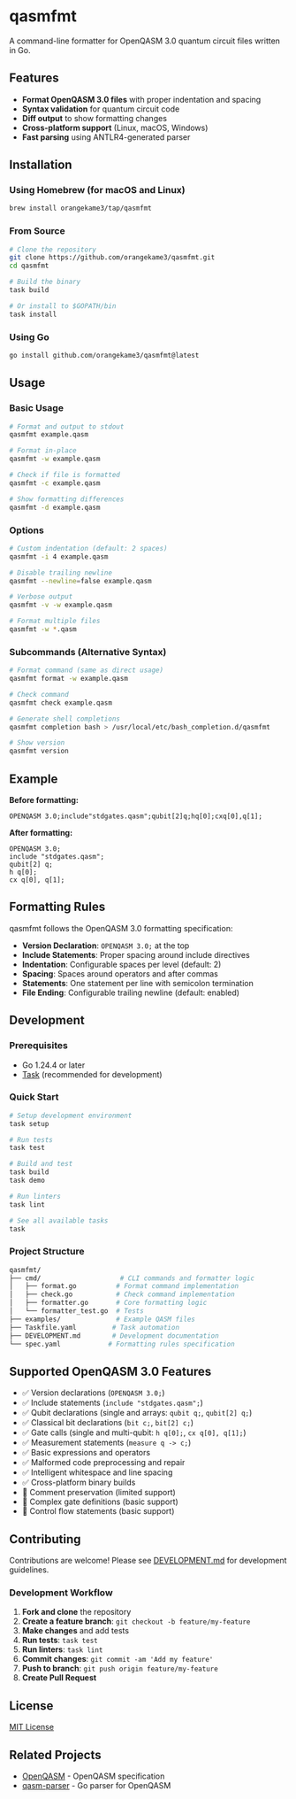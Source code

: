 # qasmfmt

A command-line formatter for OpenQASM 3.0 quantum circuit files written in Go.

## Features

- **Format OpenQASM 3.0 files** with proper indentation and spacing
- **Syntax validation** for quantum circuit code
- **Diff output** to show formatting changes
- **Cross-platform support** (Linux, macOS, Windows)
- **Fast parsing** using ANTLR4-generated parser

## Installation

### Using Homebrew (for macOS and Linux)

```bash
brew install orangekame3/tap/qasmfmt
```

### From Source

```bash
# Clone the repository
git clone https://github.com/orangekame3/qasmfmt.git
cd qasmfmt

# Build the binary
task build

# Or install to $GOPATH/bin
task install
```

### Using Go

```bash
go install github.com/orangekame3/qasmfmt@latest
```

## Usage

### Basic Usage

```bash
# Format and output to stdout
qasmfmt example.qasm

# Format in-place
qasmfmt -w example.qasm

# Check if file is formatted
qasmfmt -c example.qasm

# Show formatting differences
qasmfmt -d example.qasm
```

### Options

```bash
# Custom indentation (default: 2 spaces)
qasmfmt -i 4 example.qasm

# Disable trailing newline
qasmfmt --newline=false example.qasm

# Verbose output
qasmfmt -v -w example.qasm

# Format multiple files
qasmfmt -w *.qasm
```

### Subcommands (Alternative Syntax)

```bash
# Format command (same as direct usage)
qasmfmt format -w example.qasm

# Check command
qasmfmt check example.qasm

# Generate shell completions
qasmfmt completion bash > /usr/local/etc/bash_completion.d/qasmfmt

# Show version
qasmfmt version
```

## Example

**Before formatting:**

```qasm
OPENQASM 3.0;include"stdgates.qasm";qubit[2]q;hq[0];cxq[0],q[1];
```

**After formatting:**

```qasm
OPENQASM 3.0;
include "stdgates.qasm";
qubit[2] q;
h q[0];
cx q[0], q[1];
```

## Formatting Rules

qasmfmt follows the OpenQASM 3.0 formatting specification:

- **Version Declaration**: `OPENQASM 3.0;` at the top
- **Include Statements**: Proper spacing around include directives
- **Indentation**: Configurable spaces per level (default: 2)
- **Spacing**: Spaces around operators and after commas
- **Statements**: One statement per line with semicolon termination
- **File Ending**: Configurable trailing newline (default: enabled)

## Development

### Prerequisites

- Go 1.24.4 or later
- [Task](https://taskfile.dev/) (recommended for development)

### Quick Start

```bash
# Setup development environment
task setup

# Run tests
task test

# Build and test
task build
task demo

# Run linters
task lint

# See all available tasks
task
```

### Project Structure

```bash
qasmfmt/
├── cmd/                    # CLI commands and formatter logic
│   ├── format.go          # Format command implementation
│   ├── check.go           # Check command implementation
│   ├── formatter.go       # Core formatting logic
│   └── formatter_test.go  # Tests
├── examples/              # Example QASM files
├── Taskfile.yaml         # Task automation
├── DEVELOPMENT.md        # Development documentation
└── spec.yaml            # Formatting rules specification
```

## Supported OpenQASM 3.0 Features

- ✅ Version declarations (`OPENQASM 3.0;`)
- ✅ Include statements (`include "stdgates.qasm";`)
- ✅ Qubit declarations (single and arrays: `qubit q;`, `qubit[2] q;`)
- ✅ Classical bit declarations (`bit c;`, `bit[2] c;`)
- ✅ Gate calls (single and multi-qubit: `h q[0];`, `cx q[0], q[1];`)
- ✅ Measurement statements (`measure q -> c;`)
- ✅ Basic expressions and operators
- ✅ Malformed code preprocessing and repair
- ✅ Intelligent whitespace and line spacing
- ✅ Cross-platform binary builds
- 🚧 Comment preservation (limited support)
- 🚧 Complex gate definitions (basic support)
- 🚧 Control flow statements (basic support)

## Contributing

Contributions are welcome! Please see [DEVELOPMENT.md](DEVELOPMENT.md) for development guidelines.

### Development Workflow

1. **Fork and clone** the repository
2. **Create a feature branch**: `git checkout -b feature/my-feature`
3. **Make changes** and add tests
4. **Run tests**: `task test`
5. **Run linters**: `task lint`
6. **Commit changes**: `git commit -am 'Add my feature'`
7. **Push to branch**: `git push origin feature/my-feature`
8. **Create Pull Request**

## License

[MIT License](LICENSE)

## Related Projects

- [OpenQASM](https://github.com/openqasm/openqasm) - OpenQASM specification
- [qasm-parser](https://github.com/itsubaki/qasm) - Go parser for OpenQASM
